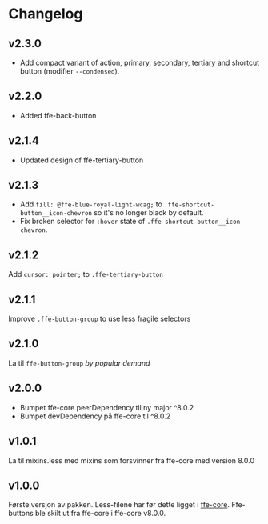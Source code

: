 # Changelog

## v2.3.0
* Add compact variant of action, primary, secondary, tertiary and shortcut button (modifier `--condensed`).

## v2.2.0
* Added ffe-back-button

## v2.1.4
* Updated design of ffe-tertiary-button

## v2.1.3
* Add `fill: @ffe-blue-royal-light-wcag;` to `.ffe-shortcut-button__icon-chevron` so it's no longer black by default.
* Fix broken selector for `:hover` state of `.ffe-shortcut-button__icon-chevron`.

## v2.1.2

Add `cursor: pointer;` to `.ffe-tertiary-button`

## v2.1.1

Improve `.ffe-button-group` to use less fragile selectors

## v2.1.0

La til `ffe-button-group` _by popular demand_

## v2.0.0

* Bumpet ffe-core peerDependency til ny major ^8.0.2
* Bumpet devDependency på ffe-core til ^8.0.2

## v1.0.1

La til mixins.less med mixins som forsvinner fra ffe-core med version 8.0.0

## v1.0.0

Første versjon av pakken. Less-filene har før dette ligget i [ffe-core](https://stash.intern.sparebank1.no/projects/FFE/repos/ffe-core/browse/).
Ffe-buttons ble skilt ut fra ffe-core i ffe-core v8.0.0.
